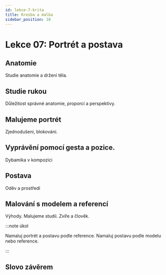```yaml
---
id: lekce-7-krita
title: Kresba a malba
sidebar_position: 10
---
```


# Lekce 07: Portrét a postava
## Anatomie
Studie anatomie a držení těla.
## Studie rukou
Důležitost správné anatomie, proporcí a perspektivy.
## Malujeme portrét
Zjednodušení, blokování.
## Vyprávění pomocí gesta a pozice.
Dybamika v kompozici
## Postava
Oděv a prostředí
## Malování s modelem a referencí
Výhody. Malujeme studii. Zvíře a člověk.


:::note úkol

Namaluj portrét a postavu podle reference. Namaluj postavu podle modelu nebo reference.

:::

## Slovo závěrem
